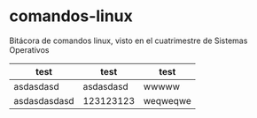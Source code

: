 # comandos-linux
Bitácora de comandos linux, visto en el cuatrimestre de Sistemas Operativos

test | test | test
-----|------|-----
asdasdasd | asdasdasd | wwwww
asdasdasdasd | 123123123 | weqweqwe
